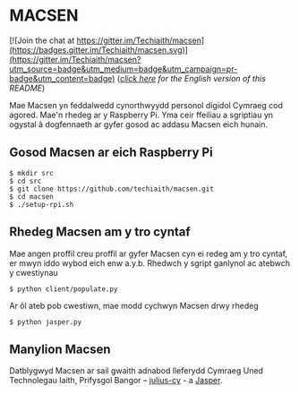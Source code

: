 MACSEN
======

[![Join the chat at https://gitter.im/Techiaith/macsen](https://badges.gitter.im/Techiaith/macsen.svg)](https://gitter.im/Techiaith/macsen?utm_source=badge&utm_medium=badge&utm_campaign=pr-badge&utm_content=badge)
(*[click here](README_en.md) for the English version of this README*)

Mae Macsen yn feddalwedd cynorthwyydd personol digidol Cymraeg cod agored. Mae'n rhedeg ar y Raspberry Pi. Yma ceir ffeiliau a sgriptiau yn ogystal â dogfennaeth ar gyfer gosod ac addasu Macsen eich hunain.

## Gosod Macsen ar eich Raspberry Pi

```
$ mkdir src
$ cd src
$ git clone https://github.com/techiaith/macsen.git
$ cd macsen
$ ./setup-rpi.sh
```

## Rhedeg Macsen am y tro cyntaf

Mae angen proffil creu proffil ar gyfer Macsen cyn ei redeg am y tro cyntaf, er mwyn iddo wybod eich enw a.y.b.  Rhedwch y sgript ganlynol ac atebwch y cwestiynau 

```
$ python client/populate.py
```

Ar ôl ateb pob cwestiwn, mae modd cychwyn Macsen drwy rhedeg

```
$ python jasper.py  
``` 

## Manylion Macsen

Datblygwyd Macsen ar sail gwaith adnabod lleferydd Cymraeg Uned Technolegau Iaith, Prifysgol Bangor – [julius-cy](https://github.com/techiaith/julius-cy)  - a [Jasper](https://github.com/techiaith/macsen/blob/master/README-JASPER.md). 
